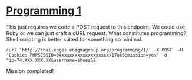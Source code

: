 # [Programming 1](http://challenges.enigmagroup.org/programming/1/)

This just requires we code a POST request to this endpoint. We could use Ruby
or we can just craft a cURL request. What constitutes programming? Shell scripting 
is better suited for something so minimal.


`curl 'http://challenges.enigmagroup.org/programming/1/' -X POST  -H 'Cookie: PHPSESSID=94xxxxxxxxxxxxxxxxxxx17ok6;mission=yes' -d "ip=74.XXX.XXX.XX&username=shoes52`

Mission completed!

